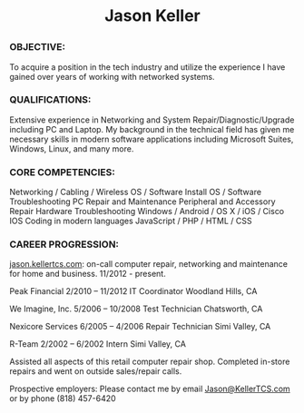 <h1><p align="center">Jason Keller</p></h1>

<h3>OBJECTIVE:</h3>
To acquire a position in the tech industry and utilize the experience I have gained over years of working with networked systems.

<h3>QUALIFICATIONS:</h3>
Extensive experience in Networking and System Repair/Diagnostic/Upgrade including PC and Laptop. My background in the technical field has given me necessary skills in modern software applications including Microsoft Suites, Windows, Linux, and many more.


<h3>CORE COMPETENCIES:</h3>

Networking / Cabling / Wireless
OS / Software Install
OS / Software Troubleshooting
PC Repair and Maintenance
Peripheral and Accessory Repair
Hardware Troubleshooting
Windows / Android / OS X / iOS / Cisco IOS
Coding in modern languages JavaScript / PHP / HTML / CSS 

<h3>CAREER PROGRESSION:</h3>

<a href="#top">jason.kellertcs.com</a>: on-call computer repair, networking and maintenance for home and business.			11/2012 - present.

Peak Financial				2/2010 – 11/2012	IT Coordinator		Woodland Hills, CA

We Imagine, Inc.				5/2006 – 10/2008	Test Technician		Chatsworth, CA

Nexicore Services				6/2005 – 4/2006	Repair Technician	Simi Valley, CA

R-Team					2/2002 – 6/2002	Intern			Simi Valley, CA

Assisted all aspects of this retail computer repair shop.  Completed in-store repairs and went on outside sales/repair calls.

Prospective employers: Please contact me by email Jason@KellerTCS.com or by phone (818) 457-6420
